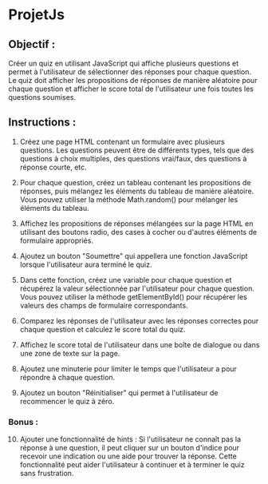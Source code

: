 # ProjetJs

## Objectif :

Créer un quiz en utilisant JavaScript qui affiche plusieurs questions et permet à l'utilisateur de sélectionner des réponses pour chaque question. Le quiz doit afficher les propositions de réponses de manière aléatoire pour chaque question et afficher le score total de l'utilisateur une fois toutes les questions soumises.

## Instructions :

1. Créez une page HTML contenant un formulaire avec plusieurs questions. Les questions peuvent être de différents types, tels que des questions à choix multiples, des questions vrai/faux, des questions à réponse courte, etc.

2. Pour chaque question, créez un tableau contenant les propositions de réponses, puis mélangez les éléments du tableau de manière aléatoire. Vous pouvez utiliser la méthode Math.random() pour mélanger les éléments du tableau.

3. Affichez les propositions de réponses mélangées sur la page HTML en utilisant des boutons radio, des cases à cocher ou d'autres éléments de formulaire appropriés.

4. Ajoutez un bouton "Soumettre" qui appellera une fonction JavaScript lorsque l'utilisateur aura terminé le quiz.

5. Dans cette fonction, créez une variable pour chaque question et récupérez la valeur sélectionnée par l'utilisateur pour chaque question. Vous pouvez utiliser la méthode getElementById() pour récupérer les valeurs des champs de formulaire correspondants.

6. Comparez les réponses de l'utilisateur avec les réponses correctes pour chaque question et calculez le score total du quiz.

7. Affichez le score total de l'utilisateur dans une boîte de dialogue ou dans une zone de texte sur la page.

8. Ajoutez une minuterie pour limiter le temps que l'utilisateur a pour répondre à chaque question.

9. Ajoutez un bouton "Réinitialiser" qui permet à l'utilisateur de recommencer le quiz à zéro.

### Bonus :

10. Ajouter une fonctionnalité de hints : Si l'utilisateur ne connaît pas la réponse à une question, il peut cliquer sur un bouton d'indice pour recevoir une indication ou une aide pour trouver la réponse. Cette fonctionnalité peut aider l'utilisateur à continuer et à terminer le quiz sans frustration.
